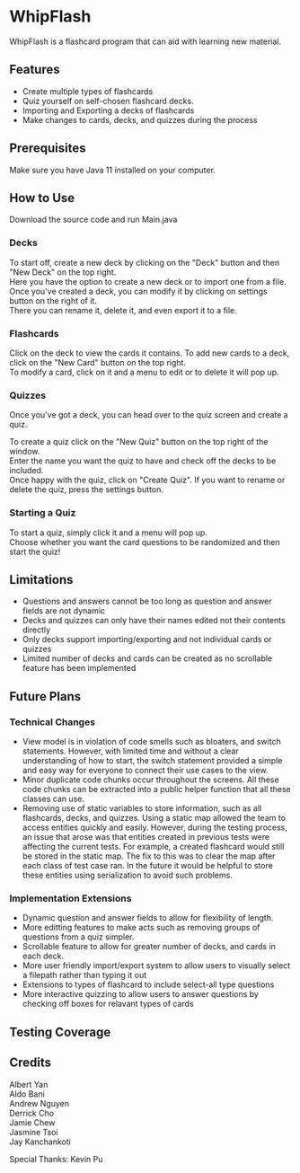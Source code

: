 # WhipFlash
WhipFlash is a flashcard program that can aid with learning new material.

## Features
- Create multiple types of flashcards
- Quiz yourself on self-chosen flashcard decks.
- Importing and Exporting a decks of flashcards
- Make changes to cards, decks, and quizzes during the process

## Prerequisites

Make sure you have Java 11 installed on your computer.

## How to Use

Download the source code and run Main.java

### Decks
To start off, create a new deck by clicking on the "Deck" button and then "New Deck" on the top right.\
Here you have the option to create a new deck or to import one from a file. \
Once you've created a deck, you can modify it by clicking on settings button on the right of it. \
There you can rename it, delete it, and even export it to a file.

### Flashcards

Click on the deck to view the cards it contains. To add new cards to a deck, click on the "New Card" button on the top right.\
To modify a card, click on it and a menu to edit or to delete it will pop up.

### Quizzes

Once you've got a deck, you can head over to the quiz screen and create a quiz.

To create a quiz click on the "New Quiz" button on the top right of the window. \
Enter the name you want the quiz to have and check off the decks to be included. \
Once happy with the quiz, click on "Create Quiz".
If you want to rename or delete the quiz, press the settings button.

### Starting a Quiz
To start a quiz, simply click it and a menu will pop up. \
Choose whether you want the card questions to be randomized and then start the quiz!

## Limitations
 - Questions and answers cannot be too long as question and answer fields are not dynamic
 - Decks and quizzes can only have their names edited not their contents directly
 - Only decks support importing/exporting and not individual cards or quizzes
 - Limited number of decks and cards can be created as no scrollable feature has been implemented

## Future Plans
### Technical Changes
 - View model is in violation of code smells such as bloaters, and switch statements. However, with limited time and without a clear understanding of how to start, the switch statement provided a simple and easy way for everyone to connect their use cases to the view.
 - Minor duplicate code chunks occur throughout the screens. All these code chunks can be extracted into a public helper function that all these classes can use.
 - Removing use of static variables to store information, such as all flashcards, decks, and quizzes. Using a static map allowed the team to access entities quickly and easily. However, during the testing process, an issue that arose was that entities created in previous tests were affecting the current tests. For example, a created flashcard would still be stored in the static map. The fix to this was to clear the map after each class of test case ran. In the future it would be helpful to store these entities using serialization to avoid such problems.
   
### Implementation Extensions
  - Dynamic question and answer fields to allow for flexibility of length.
  - More editting features to make acts such as removing groups of questions from a quiz simpler.
  - Scrollable feature to allow for greater number of decks, and cards in each deck.
  - More user friendly import/export system to allow users to visually select a filepath rather than typing it out
  - Extensions to types of flashcard to include select-all type questions
  - More interactive quizzing to allow users to answer questions by checking off boxes for relavant types of cards

## Testing Coverage

## Credits
Albert Yan\
Aldo Bani\
Andrew Nguyen\
Derrick Cho\
Jamie Chew\
Jasmine Tsoi\
Jay Kanchankoti

Special Thanks: Kevin Pu
